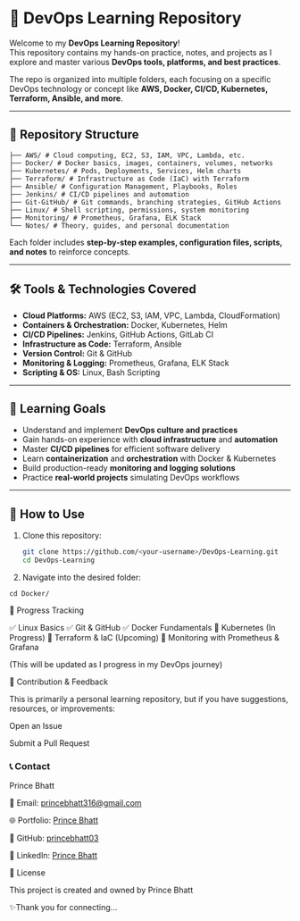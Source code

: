# 🚀 DevOps Learning Repository

Welcome to my **DevOps Learning Repository**!  
This repository contains my hands-on practice, notes, and projects as I explore and master various **DevOps tools, platforms, and best practices**.  

The repo is organized into multiple folders, each focusing on a specific DevOps technology or concept like **AWS, Docker, CI/CD, Kubernetes, Terraform, Ansible, and more**.  

---

## 📂 Repository Structure
```
├── AWS/ # Cloud computing, EC2, S3, IAM, VPC, Lambda, etc.
├── Docker/ # Docker basics, images, containers, volumes, networks
├── Kubernetes/ # Pods, Deployments, Services, Helm charts
├── Terraform/ # Infrastructure as Code (IaC) with Terraform
├── Ansible/ # Configuration Management, Playbooks, Roles
├── Jenkins/ # CI/CD pipelines and automation
├── Git-GitHub/ # Git commands, branching strategies, GitHub Actions
├── Linux/ # Shell scripting, permissions, system monitoring
├── Monitoring/ # Prometheus, Grafana, ELK Stack
└── Notes/ # Theory, guides, and personal documentation
```

Each folder includes **step-by-step examples, configuration files, scripts, and notes** to reinforce concepts.

---

## 🛠️ Tools & Technologies Covered

- **Cloud Platforms:** AWS (EC2, S3, IAM, VPC, Lambda, CloudFormation)  
- **Containers & Orchestration:** Docker, Kubernetes, Helm  
- **CI/CD Pipelines:** Jenkins, GitHub Actions, GitLab CI  
- **Infrastructure as Code:** Terraform, Ansible  
- **Version Control:** Git & GitHub  
- **Monitoring & Logging:** Prometheus, Grafana, ELK Stack  
- **Scripting & OS:** Linux, Bash Scripting  

---

## 🎯 Learning Goals

- Understand and implement **DevOps culture and practices**  
- Gain hands-on experience with **cloud infrastructure** and **automation**  
- Master **CI/CD pipelines** for efficient software delivery  
- Learn **containerization** and **orchestration** with Docker & Kubernetes  
- Build production-ready **monitoring and logging solutions**  
- Practice **real-world projects** simulating DevOps workflows  

---

## 📘 How to Use

1. Clone this repository:
   ```bash
   git clone https://github.com/<your-username>/DevOps-Learning.git
   cd DevOps-Learning
   ```
2. Navigate into the desired folder:
```
cd Docker/
```

📌 Progress Tracking

✅ Linux Basics
✅ Git & GitHub
✅ Docker Fundamentals
🔄 Kubernetes (In Progress)
🔄 Terraform & IaC (Upcoming)
🔄 Monitoring with Prometheus & Grafana

(This will be updated as I progress in my DevOps journey)

🌟 Contribution & Feedback

This is primarily a personal learning repository, but if you have suggestions, resources, or improvements:

Open an Issue

Submit a Pull Request

### 📞 Contact

Prince Bhatt

📧 Email: princebhatt316@gmail.com

🌐 Portfolio: [Prince Bhatt](https://princebhatt03.github.io/Portfolio)

💼 GitHub: [princebhatt03](https://github.com/princebhatt03)

💬 LinkedIn: [Prince Bhatt](https://www.linkedin.com/in/prince-bhatt-0958a725a/)

📄 License

This project is created and owned by Prince Bhatt

✨Thank you for connecting...
